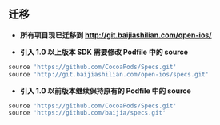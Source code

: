 ## 迁移

- **所有项目现已迁移到 http://git.baijiashilian.com/open-ios/**

- **引入 1.0 以上版本 SDK 需要修改 Podfile 中的 source**

```ruby
source 'https://github.com/CocoaPods/Specs.git'
source 'http://git.baijiashilian.com/open-ios/specs.git'
```

- **引入 1.0 以前版本继续保持原有的 Podfile 中的 source**

```ruby
source 'https://github.com/CocoaPods/Specs.git'
source 'https://github.com/baijia/specs.git'
```
